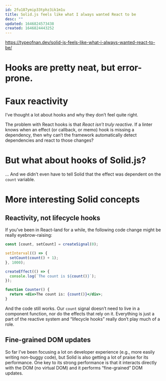 ```yaml
---
id: 2fu187ymip33tphz3ik1m1u
title: Solid.js feels like what I always wanted React to be
desc: ""
updated: 1646824573438
created: 1646824443252
---
```


https://typeofnan.dev/solid-js-feels-like-what-i-always-wanted-react-to-be/

# Hooks are pretty neat, but error-prone.

# Faux reactivity

I’ve thought a lot about hooks and why they don’t feel quite right.

The problem with React hooks is that _React isn’t truly reactive_. If a linter knows when an effect (or callback, or memo) hook is missing a dependency, then why can’t the framework automatically detect dependencies and react to those changes?

# But what about hooks of Solid.js?

... And we didn’t even have to tell Solid that the effect was dependent on the `count` variable.

# More interesting Solid concepts

## Reactivity, not lifecycle hooks

If you’ve been in React-land for a while, the following code change might be really eyebrow-raising:

```jsx
const [count, setCount] = createSignal(0);

setInterval(() => {
  setCount(count() + 1);
}, 1000);

createEffect(() => {
  console.log(`The count is ${count()}`);
});

function Counter() {
  return <div>The count is: {count()}</div>;
}
```

And the code still works. Our `count` signal doesn’t need to live in a component function, nor do the effects that rely on it. Everything is just a part of the reactive system and “lifecycle hooks” really don’t play much of a role.

## Fine-grained DOM updates

So far I’ve been focusing a lot on developer experience (e.g., more easily writing non-buggy code), but Solid is also getting a lot of praise for its performance. One key to its strong performance is that it interacts directly with the DOM (no virtual DOM) and it performs “fine-grained” DOM updates.
